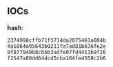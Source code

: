 
## IOCs

__hash__:

```text
2374998cffb71f3714da2075461a884b
4a1864a95643b0211fa7ad81b676fe2e
9f877949b8cbbb3adfe07fd4411b9f26
f2547a80dd64dcd5cba164fe4558c2b6
```
